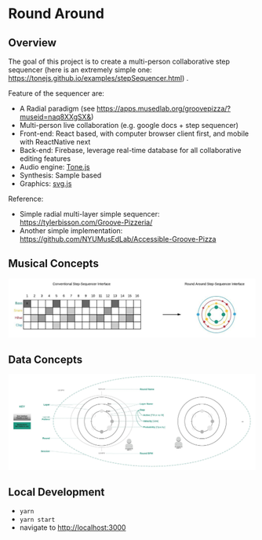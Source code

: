 
# Round Around

## Overview
The goal of this project is to create a multi-person collaborative step sequencer (here is an extremely simple one: https://tonejs.github.io/examples/stepSequencer.html) .

Feature of the sequencer are:
- A Radial paradigm (see https://apps.musedlab.org/groovepizza/?museid=naq8XXgSX&)
- Multi-person live collaboration (e.g. google docs + step sequencer)
- Front-end: React based, with computer browser client first, and mobile with ReactNative next
- Back-end: Firebase, leverage real-time database for all collaborative editing features
- Audio engine: [Tone.js](https://tonejs.github.io/#:~:text=js-,Tone.,of%20the%20Web%20Audio%20API.)
- Synthesis: Sample based
- Graphics: [svg.js](https://svgjs.com/docs/3.0/)

Reference:
- Simple radial multi-layer simple sequencer: https://tylerbisson.com/Groove-Pizzeria/
- Another simple implementation: https://github.com/NYUMusEdLab/Accessible-Groove-Pizza

## Musical Concepts
![Step Sequencers: Traditional (Linear) and Radial Metaphors](/docs/images/RoundAround_StepSequencers.jpeg)

## Data Concepts
![Key Data Concepts for RoundAround](/docs/images/RoundAround_Concepts.jpeg)


## Local Development
- `yarn`  
- `yarn start`  
- navigate to [http://localhost:3000](http://localhost:3000)